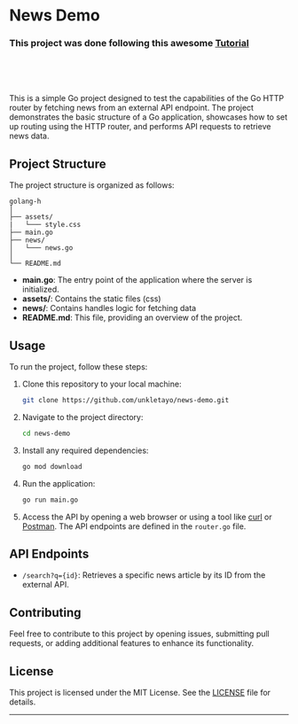 # News Demo

### This project was done following this awesome [Tutorial](https://freshman.tech/web-development-with-go/)

<br>
<br>
<br>

This is a simple Go project designed to test the capabilities of the Go HTTP router by fetching news from an external API endpoint. The project demonstrates the basic structure of a Go application, showcases how to set up routing using the HTTP router, and performs API requests to retrieve news data.

## Project Structure

The project structure is organized as follows:

```plaintext
golang-h
│
├── assets/
|   └─── style.css
├── main.go
├── news/
│   └─── news.go
│
└── README.md
```

- **main.go**: The entry point of the application where the server is initialized.
- **assets/**: Contains the static files (css)
- **news/**: Contains handles logic for fetching data
- **README.md**: This file, providing an overview of the project.

## Usage

To run the project, follow these steps:

1. Clone this repository to your local machine:

   ```bash
   git clone https://github.com/unkletayo/news-demo.git
   ```

2. Navigate to the project directory:

   ```bash
   cd news-demo
   ```

3. Install any required dependencies:

   ```bash
   go mod download
   ```

4. Run the application:

   ```bash
   go run main.go
   ```

5. Access the API by opening a web browser or using a tool like [curl](https://curl.se/) or [Postman](https://www.postman.com/). The API endpoints are defined in the `router.go` file.

## API Endpoints

- `/search?q={id}`: Retrieves a specific news article by its ID from the external API.

## Contributing

Feel free to contribute to this project by opening issues, submitting pull requests, or adding additional features to enhance its functionality.

## License

This project is licensed under the MIT License. See the [LICENSE](https://github.com/git/git-scm.com/blob/main/MIT-LICENSE.txt) file for details.

---
